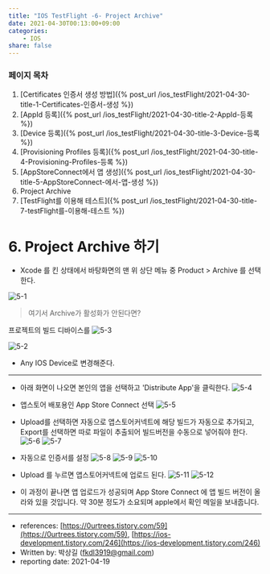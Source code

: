 ```yaml
---
title: "IOS TestFlight -6- Project Archive"
date: 2021-04-30T00:13:00+09:00
categories: 
    - IOS
share: false
---
```


### 페이지 목차
1. [Certificates 인증서 생성 방법]({% post_url /ios_testFlight/2021-04-30-title-1-Certificates-인증서-생성 %})
2. [AppId 등록]({% post_url /ios_testFlight/2021-04-30-title-2-AppId-등록 %})
3. [Device 등록]({% post_url /ios_testFlight/2021-04-30-title-3-Device-등록 %})
4. [Provisioning Profiles 등록]({% post_url /ios_testFlight/2021-04-30-title-4-Provisioning-Profiles-등록 %})
5. [AppStoreConnect에서 앱 생성]({% post_url /ios_testFlight/2021-04-30-title-5-AppStoreConnect-에서-앱-생성 %})
6. Project Archive
7. [TestFlight를 이용해 테스트]({% post_url /ios_testFlight/2021-04-30-title-7-testFlight를-이용해-테스트 %})

# 6. Project Archive 하기

- Xcode 를 킨 상태에서 바탕화면의 맨 위 상단 메뉴 중 Product > Archive 를 선택한다.

![5-1](/images/ios_testFlight/5-1.png)

> 여기서 Archive가 활성화가 안된다면?

프로젝트의 빌드 디바이스를
![5-3](/images/ios_testFlight/5-3.png)

![5-2](/images/ios_testFlight/5-2.png)

- Any IOS Device로 변경해준다.

---

- 아래 화면이 나오면 본인의 앱을 선택하고 'Distribute App'을 클릭한다.
  ![5-4](/images/ios_testFlight/5-4.png)

- 앱스토어 배포용인 App Store Connect 선택
  ![5-5](/images/ios_testFlight/5-5.png)
- Upload를 선택하면 자동으로 앱스토어커넥트에 해당 빌드가 자동으로 추가되고, Export를 선택하면 따로 파일이 추출되어 빌드버전을 수동으로 넣어줘야 한다.
  ![5-6](/images/ios_testFlight/5-6.png)
  ![5-7](/images/ios_testFlight/5-7.png)
- 자동으로 인증서를 설정
  ![5-8](/images/ios_testFlight/5-8.png)
  ![5-9](/images/ios_testFlight/5-9.jpeg)
  ![5-10](/images/ios_testFlight/5-10.jpeg)
- Upload 를 누르면 앱스토어커넥트에 업로드 된다.
  ![5-11](/images/ios_testFlight/5-11.png)
  ![5-12](/images/ios_testFlight/5-12.jpeg)

- 이 과정이 끝나면 앱 업로드가 성공되며 App Store Connect 에 앱 빌드 버전이 올라와 있을 것입니다. 약 30분 정도가 소요되며 apple에서 확인 메일을 보내줍니다.

---

- references: [https://0urtrees.tistory.com/59](https://0urtrees.tistory.com/59), [https://ios-development.tistory.com/246](https://ios-development.tistory.com/246)
- Written by: 박상길 (fkdl3919@gmail.com)
- reporting date: 2021-04-19